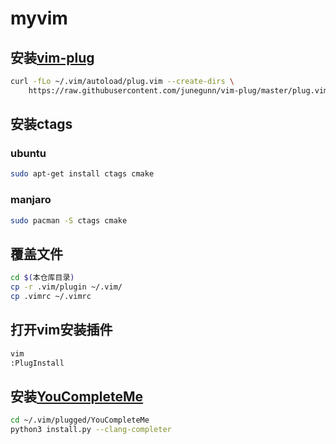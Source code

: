 # myvim

## 安装[vim-plug](https://github.com/junegunn/vim-plug/)

```bash
curl -fLo ~/.vim/autoload/plug.vim --create-dirs \
    https://raw.githubusercontent.com/junegunn/vim-plug/master/plug.vim
```

## 安装ctags

### ubuntu

```bash
sudo apt-get install ctags cmake
```

### manjaro

```bash
sudo pacman -S ctags cmake
```

## 覆盖文件

```bash
cd $(本仓库目录)
cp -r .vim/plugin ~/.vim/
cp .vimrc ~/.vimrc
```

## 打开vim安装插件

```bash
vim
:PlugInstall
```

## 安装[YouCompleteMe](https://github.com/ycm-core/YouCompleteMe)

```bash
cd ~/.vim/plugged/YouCompleteMe
python3 install.py --clang-completer
```
